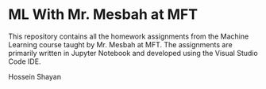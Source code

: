 # ML With Mr. Mesbah at MFT
This repository contains all the homework assignments from the Machine Learning course taught by Mr. Mesbah at MFT. The assignments are primarily written in Jupyter Notebook and developed using the Visual Studio Code IDE.

Hossein Shayan
